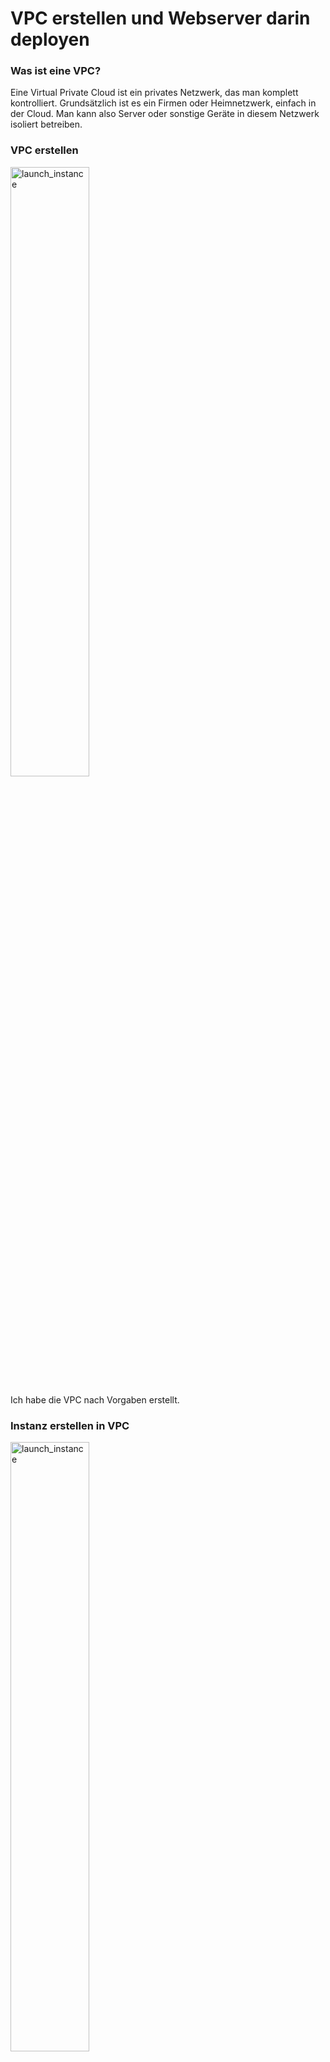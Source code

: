 # VPC erstellen und Webserver darin deployen

### Was ist eine VPC?
Eine Virtual Private Cloud ist ein privates Netzwerk, das man komplett kontrolliert. Grundsätzlich ist es ein Firmen oder Heimnetzwerk, einfach in der Cloud. Man kann also Server oder sonstige Geräte in diesem Netzwerk isoliert betreiben. 

### VPC erstellen
<img width=50% height=50% alt="launch_instance" src="https://github.com/user-attachments/assets/b185e9fd-250b-44c4-98f1-b9a6b8db1c74">

Ich habe die VPC nach Vorgaben erstellt. 

### Instanz erstellen in VPC
<img width=50% height=50% alt="launch_instance" src="https://github.com/user-attachments/assets/0f49a22e-9b1c-42ad-870c-816038065eb4">

Danach erstelle ich die Instanz. Komischerweise zeigte es die Security group, die ich zuerst erstelle nicht an, weshalb ich sie auf dem Menu der Instanz erstelle musste. Deshalb bekam bei der **Benotung** (siehe unten) nicht die volle Punktzahl. 

<img width=50% height=50% alt="launch_instance" src="https://github.com/user-attachments/assets/a58e7618-b6c4-46ab-941a-b970214a1bb8">

### Netzwerkeinstellungen der Instanz
<img width=50% height=50% alt="launch_instance" src="https://github.com/user-attachments/assets/d3a9ee95-5caf-4092-a9ca-ebde9d7ff63b">

Hier erkennt man die IP-Adresse der Instanz. Wichtig war hier, dass die Instanz nicht in der Standard-VPC erstellt wurde, sondern in dem VPC, das ich erstellt hatte. 

### Beweise
<img width=50% height=50% alt="launch_instance" src="https://github.com/user-attachments/assets/a906f172-a69c-4322-bc7d-6c849e5535f9">
<img width=50% height=50% alt="launch_instance" src="https://github.com/user-attachments/assets/75b3501f-fb2d-4c7e-85ba-dcdab50f39da">

Auf diesen Bildern erkennt man, die IP-Adresse und den Loadtest. 

### Fazit
Ich brauchte mehrere Versuche, bis ich die VPC richtig erstellt hatte. Was ich noch nicht ganz verstehe ist, warum ich vier Subnetze erstellen musste. 

## Quellen
- [Was ist eine VPC? - ChatGPT](https://chatgpt.com/share/670e42b6-c5bc-8010-8804-c0788d0cee37) 

